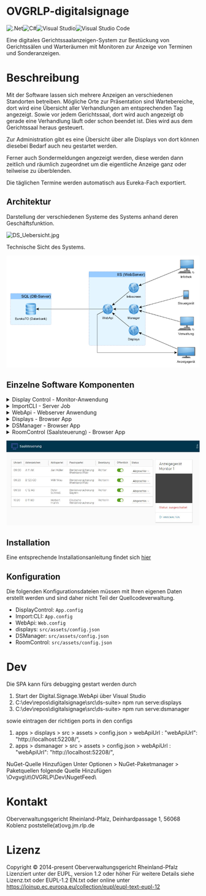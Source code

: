 # OVGRLP-digitalsignage

![.Net](https://img.shields.io/badge/.NET-5C2D91?style=for-the-badge&logo=.net&logoColor=white)![C#](https://img.shields.io/badge/c%23-%23239120.svg?style=for-the-badge&logo=c-sharp&logoColor=white)![Visual Studio](https://img.shields.io/badge/Visual%20Studio-5C2D91.svg?style=for-the-badge&logo=visual-studio&logoColor=white)![Visual Studio Code](https://img.shields.io/badge/Visual%20Studio%20Code-0078d7.svg?style=for-the-badge&logo=visual-studio-code&logoColor=white)

Eine digitales Gerichtssaalanzeigen-System zur Bestückung von Gerichtssälen und Warteräumen mit Monitoren zur Anzeige von Terminen und Sonderanzeigen.  

# Beschreibung

Mit der Software lassen sich mehrere Anzeigen an verschiedenen Standorten betreiben. Mögliche Orte zur Präsentation sind Wartebereiche, dort wird eine Übersicht aller Verhandlungen am entsprechenden Tag angezeigt. Sowie vor jedem Gerichtssaal, dort wird auch angezeigt ob gerade eine Verhandlung läuft oder schon beendet ist. Dies wird aus dem Gerichtssaal heraus gesteuert. 

Zur Administration gibt es eine Übersicht über alle Displays von dort können diesebei Bedarf auch neu gestartet werden. 

Ferner auch Sondermeldungen angezeigt werden, diese werden dann zeitlich und räumlich zugeordnet um die eigentliche Anzeige ganz oder teilweise zu überblenden.

Die täglichen Termine werden automatisch aus Eureka-Fach exportiert.

## Architektur

Darstellung der verschiedenen Systeme des Systems anhand deren Geschäftsfunktion.

![DS_Uebersicht.jpg](Documentation/DS_Übersicht.png)

Technische Sicht des Systems.

![Gesamtsystem.png](Documentation/Gesamtsystem.png)

## Einzelne Software Komponenten

<details><summary>Display Control - Monitor-Anwendung</summary><p>
Anwendung welche auf jedem einzelnen Monitor installiert ist zwecks Kontrolle</p></details>

<details><summary>ImportCLI - Server Job</summary><p>
Anwendung welche die Termine aus Eureka in die Datenbank importiert</p></details>

<details><summary>WebApi - Webserver Anwendung</summary><p>
Zentraler Webservice zur Übertragung aller Termine, Sondermeldung und weiterer Daten an die Anzeigen.</p></details>

<details><summary>Displays - Browser App</summary><p>
Übersicht der Anzeigen mit möglicher Darstellung in Vollbild. Diese Anwendung wird auch auf jedem Monitor dargestellt.</p></details>

<details><summary>DSManager - Browser App</summary><p>
Verwaltung der Zustände der Anzeigen in Gruppen gegliedert. Filterbare Übersicht über alle täglichen Verhandlungen. Management zur Auflistung, Erstellung, Bearbeitung, Löschung und Terminierung der Sonderanzeigen. Mit HTML-Editor und Vorschaufunktion.</p></details>

<details><summary>RoomControl (Saalsteuerung) - Browser App</summary><p>
Hier können Sitzung gestartet, beendet und als Nicht-öffentlich markiert werden. Monitor können an- sowie ausgeschaltet werden. Es wird eine Vorschau der ausgewählten Anzeige dargestellt.
</p></details>

![Roomcontrol Screenshot](Documentation/Roomcontrol.jpg)

## Installation

Eine entsprechende Installationsanleitung findet sich [hier](Documentation/installation.png)

## Konfiguration

Die folgenden Konfigurationsdateien müssen mit Ihren eigenen Daten erstellt werden und sind daher nicht Teil der Quellcodeverwaltung. 

* DisplayControl: `App.config`
* Import:CLI: `App.config`
* WebApi: `Web.config`
* displays: `src/assets/config.json`
* DSManager: `src/assets/config.json`
* RoomControl: `src/assets/config.json`

# Dev

Die SPA kann fürs debugging gestart werden durch 

1. Start der Digital.Signage.WebApi über Visual Studio
2. C:\dev\repos\digitalsignage\src\ds-suite> npm run serve:displays
3. C:\dev\repos\digitalsignage\src\ds-suite> npm run serve:dsmanager

sowie eintragen der richtigen ports in den configs

1. apps > displays > src > assets > config.json > webApiUrl : "webApiUrl": "http://localhost:52208/",
2. apps > dsmanager > src > assets > config.json > webApiUrl : "webApiUrl": "http://localhost:52208/",

NuGet-Quelle Hinzufügen
Unter Optionen > NuGet-Paketmanager > Paketquellen folgende Quelle Hinzufügen
\\Ovgvg\it\OVGRLP\Dev\NugetFeed\

# Kontakt

Oberverwaltungsgericht Rheinland-Pfalz, Deinhardpassage 1, 56068 Koblenz 
poststelle(at)ovg.jm.rlp.de

# Lizenz

Copyright © 2014-present Oberverwaltungsgericht Rheinland-Pfalz 
Lizenziert unter der EUPL, version 1.2 oder höher
Für weitere Details siehe Lizenz.txt oder EUPL-1.2 EN.txt
oder online unter https://joinup.ec.europa.eu/collection/eupl/eupl-text-eupl-12
